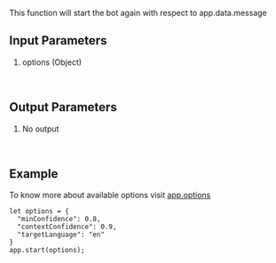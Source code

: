 This function will start the bot again with respect to app.data.message

## Input Parameters

1. options (Object)

​

## Output Parameters

1. No output

​

## Example

To know more about available options visit [app.options](https://yellowmessenger.atlassian.net/wiki/spaces/docs/pages/532513374/app.options) 

``` 
let options = {
  "minConfidence": 0.8,
  "contextConfidence": 0.9,
  "targetLanguage": "en"
}
app.start(options);
```
